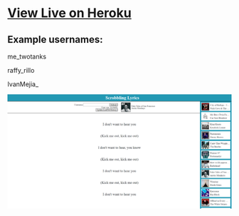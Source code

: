 
# [View Live on Heroku](https://scrobbling-lyrics.herokuapp.com/)

## Example usernames: 

me_twotanks

raffy_rillo

IvanMejia_

![fullscreen website image](https://github.com/jwells-github/scrobbling-lyrics/blob/master/read-me-images/scrobblelyrics.png)
